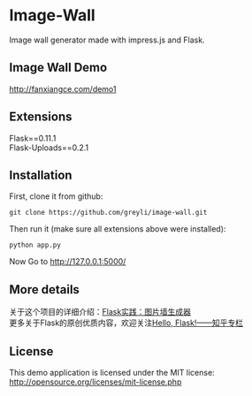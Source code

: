 # Image-Wall
Image wall generator made with impress.js and Flask.

## Image Wall Demo
http://fanxiangce.com/demo1

## Extensions
Flask==0.11.1  
Flask-Uploads==0.2.1  


## Installation
First, clone it from github:
```
git clone https://github.com/greyli/image-wall.git
```

Then run it (make sure all extensions above were installed):
```
python app.py
```

Now Go to http://127.0.0.1:5000/


## More details
关于这个项目的详细介绍：[Flask实践：图片墙生成器](https://zhuanlan.zhihu.com/p/24504456)  
更多关于Flask的原创优质内容，欢迎关注[Hello, Flask!——知乎专栏](https://zhuanlan.zhihu.com/flask)

## License
This demo application is licensed under the MIT license: http://opensource.org/licenses/mit-license.php
